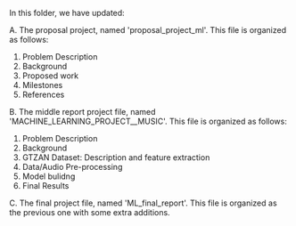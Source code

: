In this folder, we have updated: 

A. The proposal project, named 'proposal_project_ml'. This file is organized as follows:
1. Problem Description
2. Background
3. Proposed work
4. Milestones
5. References

B. The middle report project file, named 'MACHINE_LEARNING_PROJECT__MUSIC'. This file is organized as follows:
1. Problem Description
2. Background
3. GTZAN Dataset: Description and feature extraction
4. Data/Audio Pre-processing
5. Model bulidng
6. Final Results

C. The final project file, named 'ML_final_report'. This file is organized as the previous one with some extra additions.
